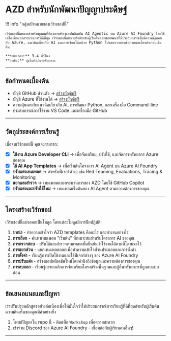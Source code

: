 <!--
CO_OP_TRANSLATOR_METADATA:
{
  "original_hash": "e3a6c07efed58baba33b43c69174aef8",
  "translation_date": "2025-09-24T21:34:01+00:00",
  "source_file": "workshop/docs/instructions/0-Introduction.md",
  "language_code": "th"
}
-->
# AZD สำหรับนักพัฒนาปัญญาประดิษฐ์

!!! info "กลุ่มเป้าหมายของเวิร์กชอปนี้"
   
    เวิร์กชอปนี้เหมาะสำหรับทุกคนที่ต้องการสร้างแอปพลิเคชัน AI Agentic บน Azure AI Foundry โดยใช้เครื่องมือและกระบวนการที่ดีที่สุด เวิร์กชอปนี้เหมาะทั้งสำหรับผู้เริ่มต้นและนักพัฒนาที่มีประสบการณ์ซึ่งมีความคุ้นเคยกับ Azure, แนวคิดเกี่ยวกับ AI และการเขียนโค้ดด้วย Python โปรดตรวจสอบข้อกำหนดเบื้องต้นก่อนเริ่มต้น

    **ระยะเวลา:** 3-4 ชั่วโมง  
    **ระดับ:** ผู้เริ่มต้นถึงระดับกลาง  

---


## ข้อกำหนดเบื้องต้น

- บัญชี GitHub ส่วนตัว → [สร้างบัญชีฟรี](https://github.com/signup)
- บัญชี Azure ที่ใช้งานได้ → [สร้างบัญชีฟรี](https://aka.ms/free)
- ความคุ้นเคยกับแนวคิดเกี่ยวกับ AI, การพัฒนา Python, และเครื่องมือ Command-line
- ประสบการณ์การใช้งาน VS Code และเครื่องมือ GitHub

---

## วัตถุประสงค์การเรียนรู้

เมื่อจบเวิร์กชอปนี้ คุณจะสามารถ:

- [X] **ใช้งาน Azure Developer CLI** → เพื่อจัดเตรียม, ปรับใช้, และจัดการทรัพยากร Azure ของคุณ
- [X] **ใช้ AI App Templates** → เพื่อเริ่มต้นโครงการ AI Agent บน Azure AI Foundry
- [X] **ปรับแต่งเทมเพลต** → สำหรับฟีเจอร์ต่างๆ เช่น Red Teaming, Evaluations, Tracing & Monitoring
- [X] **แยกและสำรวจ** → เทมเพลตและกระบวนการของ AZD โดยใช้ GitHub Copilot
- [X] **ปรับแต่งและปรับใช้ใหม่** → เทมเพลตเริ่มต้นของ AI Agent ตามความต้องการของคุณ

---

## โครงสร้างเวิร์กชอป

เวิร์กชอปนี้แบ่งออกเป็นโมดูล โดยแต่ละโมดูลมีการฝึกปฏิบัติ:

1. **บทนำ** - ทำความเข้าใจว่า AZD templates คืออะไร และทำงานอย่างไร
1. **การเลือก** - ค้นหาเทมเพลต "เริ่มต้น" ที่เหมาะสมสำหรับโครงการ AI ของคุณ
1. **การตรวจสอบ** - ปรับใช้และสำรวจเทมเพลตเพื่อยืนยันว่าใช้งานได้ตามที่โฆษณาไว้
1. **การแยกส่วน** - แยกเทมเพลตออกเพื่อทำความเข้าใจส่วนประกอบและการตั้งค่า
1. **การตั้งค่า** - เรียนรู้การเปิดใช้งานและใช้ฟีเจอร์ต่างๆ ของ Azure AI Foundry
1. **การปรับแต่ง** - สร้างแอปพลิเคชันใหม่โดยคำนึงถึงข้อมูลและความต้องการของคุณ
1. **การลบออก** - เรียนรู้การยกเลิกการจัดเตรียมโครงสร้างพื้นฐานและกู้คืนทรัพยากรที่ถูกลบแบบอ่อน

---

## ข้อเสนอแนะและปัญหา

เราปรับปรุงหลักสูตรอย่างต่อเนื่องเพื่อให้มั่นใจว่าให้ประสบการณ์การเรียนรู้ที่ดีที่สุดสำหรับผู้เริ่มต้น ความคิดเห็นของคุณมีค่าอย่างยิ่ง

1. โพสต์ปัญหาใน repo นี้ - ติดแท็ก `Workshop` เพื่อความสะดวก
1. เข้าร่วม Discord ของ Azure AI Foundry - เชื่อมต่อกับผู้เรียนคนอื่นๆ!

---

